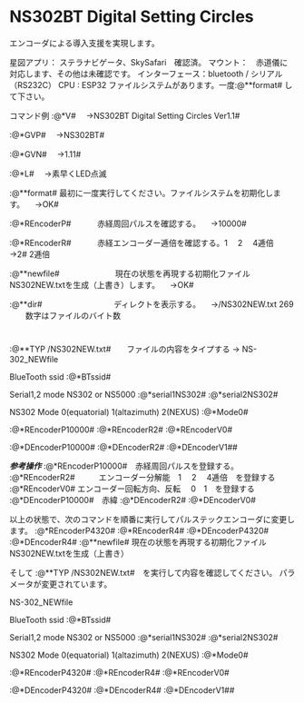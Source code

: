 # NS302BT Digital Setting Circles
エンコーダによる導入支援を実現します。

星図アプリ： ステラナビゲータ、SkySafari　確認済。
マウント：　赤道儀に対応します、その他は未確認です。
インターフェース：bluetooth / シリアル（RS232C）
CPU : ESP32
ファイルシステムがあります。一度:@**format# して下さい。


コマンド例
:@*V#
　→NS302BT Digital Setting Circles Ver1.1#

:@*GVP#
　→NS302BT#

:@*GVN#
　→1.11#

:@*L#
　→素早くLED点滅

:@**format#               最初に一度実行してください。ファイルシステムを初期化します。
　→OK#

:@*REncoderP#　      　　赤経周回パルスを確認する。
　→10000#

:@*REncoderR#　　　      赤経エンコーダー逓倍を確認する。1　 2　 4逓倍　
　→2#                    2逓倍

:@**newfile#　　　　　　　現在の状態を再現する初期化ファイルNS302NEW.txtを生成（上書き）します。
　→OK#

:@**dir#　　　　　　　　　ディレクトを表示する。
　→/NS302NEW.txt 269 　　数字はファイルのバイト数
#

:@**TYP /NS302NEW.txt#　　ファイルの内容をタイプする
→
NS-302_NEWfile

BlueTooth ssid
:@*BTssid#

Serial1,2 mode NS302 or NS5000
:@*serial1NS302#
:@*serial2NS302#

NS302 Mode 0(equatorial)  1(altazimuth)  2(NEXUS)
:@*Mode0#

:@*REncoderP10000#
:@*REncoderR2#
:@*REncoderV0#

:@*DEncoderP10000#
:@*DEncoderR2#
:@*DEncoderV1##




*******参考操作*******
:@*REncoderP10000#　赤経周回パルスを登録する。
:@*REncoderR2#　　　エンコーダー分解能　1　 2　 4逓倍　を登録する
:@*REncoderV0#      エンコーダー回転方向、反転　 0　1　を登録する
:@*DEncoderP10000#　赤緯
:@*DEncoderR2#
:@*DEncoderV0#

以上の状態で、次のコマンドを順番に実行してパルステックエンコーダに変更します。
:@*REncoderP4320#
:@*REncoderR4#
:@*DEncoderP4320#
:@*DEncoderR4#
:@**newfile#    現在の状態を再現する初期化ファイルNS302NEW.txtを生成（上書き）

そして
:@**TYP /NS302NEW.txt#　を実行して内容を確認してください。
パラメータが変更されています。

NS-302_NEWfile

BlueTooth ssid
:@*BTssid#

Serial1,2 mode NS302 or NS5000
:@*serial1NS302#
:@*serial2NS302#

NS302 Mode 0(equatorial)  1(altazimuth)  2(NEXUS)
:@*Mode0#

:@*REncoderP4320#
:@*REncoderR4#
:@*REncoderV0#

:@*DEncoderP4320#
:@*DEncoderR4#
:@*DEncoderV1##




